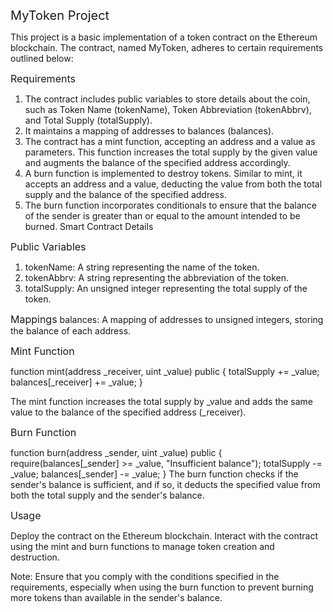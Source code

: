 <span style="font-size:20px;">MyToken Project</span>


This project is a basic implementation of a token contract on the Ethereum blockchain. The contract, named MyToken, adheres to certain requirements outlined below:

<span style="font-size:16px;">Requirements</span>

1. The contract includes public variables to store details about the coin, such as Token Name (tokenName), Token Abbreviation (tokenAbbrv), and Total Supply (totalSupply).
2. It maintains a mapping of addresses to balances (balances).
3. The contract has a mint function, accepting an address and a value as parameters. This function increases the total supply by the given value and augments the balance of the specified address accordingly.
4. A burn function is implemented to destroy tokens. Similar to mint, it accepts an address and a value, deducting the value from both the total supply and the balance of the specified address.
5. The burn function incorporates conditionals to ensure that the balance of the sender is greater than or equal to the amount intended to be burned.
Smart Contract Details

<span style="font-size:16px;">Public Variables</span>

1. tokenName: A string representing the name of the token.
2. tokenAbbrv: A string representing the abbreviation of the token.
3. totalSupply: An unsigned integer representing the total supply of the token.

<span style="font-size:16px;">Mappings</span>
balances: A mapping of addresses to unsigned integers, storing the balance of each address.

<span style="font-size:16px;">Mint Function</span>

function mint(address _receiver, uint _value) public {
    totalSupply += _value;
    balances[_receiver] += _value;
}

The mint function increases the total supply by _value and adds the same value to the balance of the specified address (_receiver).

<span style="font-size:16px;">Burn Function</span>

function burn(address _sender, uint _value) public {
    require(balances[_sender] >= _value, "Insufficient balance");
    totalSupply -= _value;
    balances[_sender] -= _value;
}
The burn function checks if the sender's balance is sufficient, and if so, it deducts the specified value from both the total supply and the sender's balance.

<span style="font-size:16px;">Usage</span>

Deploy the contract on the Ethereum blockchain.
Interact with the contract using the mint and burn functions to manage token creation and destruction.

Note: Ensure that you comply with the conditions specified in the requirements, especially when using the burn function to prevent burning more tokens than available in the sender's balance.
